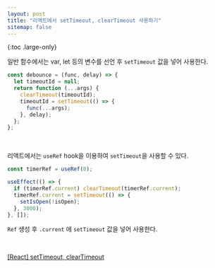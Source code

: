 ```yaml
---
layout: post
title: "리액트에서 setTimeout, clearTimeout 사용하기"
sitemap: false
---
```


{:toc .large-only}

일반 함수에서는 var, let 등의 변수를 선언 후 `setTimeout` 값을 넣어 사용한다.

```js
const debounce = (func, delay) => {
  let timeoutId = null;
  return function (...args) {
    clearTimeout(timeoutId);
    timeoutId = setTimeout(() => {
      func(...args);
    }, delay);
  };
};
```

<br/>

리액트에서는 `useRef` hook을 이용하여 `setTimeout`을 사용할 수 있다.

```js
const timerRef = useRef(0);

useEffect(() => {
  if (timerRef.current) clearTimeout(timerRef.current);
  timerRef.current = setTimeout(() => {
    setIsOpen(!isOpen);
  }, 3000);
}, []);
```

`Ref` 생성 후 `.current` 에 `setTimeout` 값을 넣어 사용한다.

<br/>

[[React] setTimeout, clearTimeout](https://j3sung.tistory.com/647)
